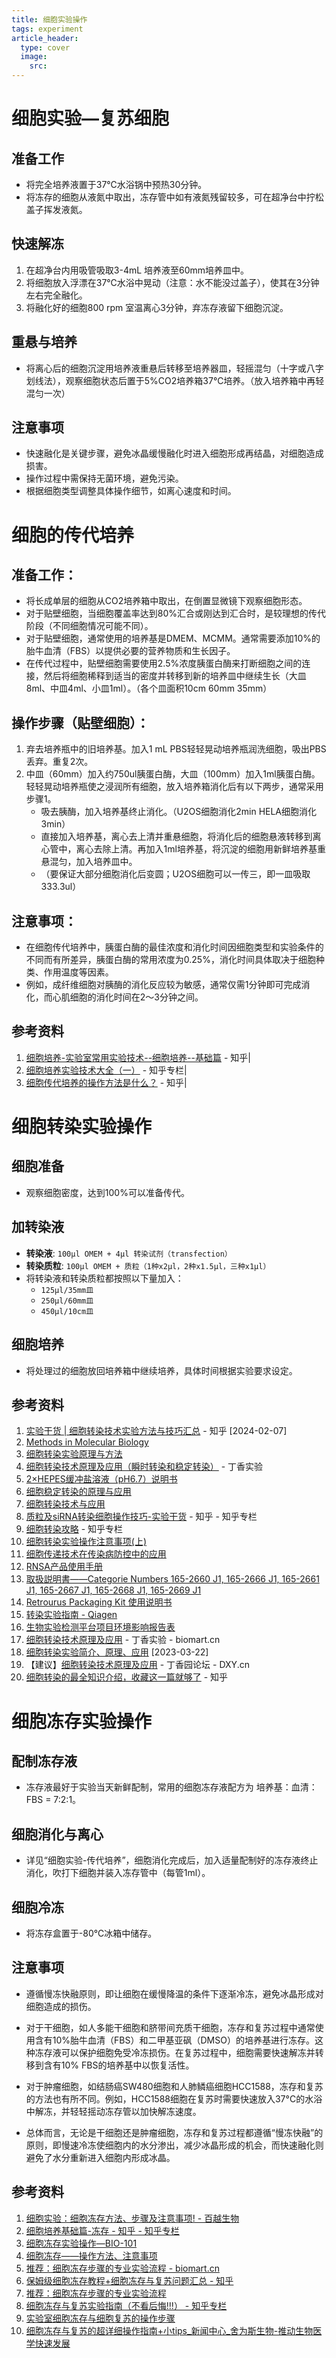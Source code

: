 ```yaml
---
title: 细胞实验操作
tags: experiment
article_header:
  type: cover
  image:
    src: 
---
```




# 细胞实验—复苏细胞

## 准备工作

- 将完全培养液置于37℃水浴锅中预热30分钟。
- 将冻存的细胞从液氮中取出，冻存管中如有液氮残留较多，可在超净台中拧松盖子挥发液氮。

## 快速解冻

1. 在超净台内用吸管吸取3-4mL 培养液至60mm培养皿中。
2. 将细胞放入浮漂在37℃水浴中晃动（注意：水不能没过盖子），使其在3分钟左右完全融化。
3. 将融化好的细胞800 rpm 室温离心3分钟，弃冻存液留下细胞沉淀。

## 重悬与培养

- 将离心后的细胞沉淀用培养液重悬后转移至培养器皿，轻摇混匀（十字或八字划线法），观察细胞状态后置于5%CO2培养箱37℃培养。（放入培养箱中再轻混匀一次）

## 注意事项

- 快速融化是关键步骤，避免冰晶缓慢融化时进入细胞形成再结晶，对细胞造成损害。
- 操作过程中需保持无菌环境，避免污染。
- 根据细胞类型调整具体操作细节，如离心速度和时间。





# 细胞的传代培养

## 准备工作：
- 将长成单层的细胞从CO2培养箱中取出，在倒置显微镜下观察细胞形态。
- 对于贴壁细胞，当细胞覆盖率达到80%汇合或刚达到汇合时，是较理想的传代阶段（不同细胞情况可能不同）。
- 对于贴壁细胞，通常使用的培养基是DMEM、MCMM。通常需要添加10%的胎牛血清（FBS）以提供必要的营养物质和生长因子。
- 在传代过程中，贴壁细胞需要使用2.5%浓度胰蛋白酶来打断细胞之间的连接，然后将细胞稀释到适当的密度并转移到新的培养皿中继续生长（大皿8ml、中皿4ml、小皿1ml）。（各个皿面积10cm 60mm 35mm）

## 操作步骤（贴壁细胞）：
1. 弃去培养瓶中的旧培养基。加入1 mL PBS轻轻晃动培养瓶润洗细胞，吸出PBS丢弃。重复2次。
2. 中皿（60mm）加入约750ul胰蛋白酶，大皿（100mm）加入1ml胰蛋白酶。轻轻晃动培养瓶使之浸润所有细胞，放入培养箱消化后有以下两步，通常采用步骤1。
   - 吸去胰酶，加入培养基终止消化。（U2OS细胞消化2min HELA细胞消化3min）
   - 直接加入培养基，离心去上清并重悬细胞，将消化后的细胞悬液转移到离心管中，离心去除上清。再加入1ml培养基，将沉淀的细胞用新鲜培养基重悬混匀，加入培养皿中。
   - （要保证大部分细胞消化后变圆；U2OS细胞可以一传三，即一皿吸取333.3ul）

## 注意事项：
- 在细胞传代培养中，胰蛋白酶的最佳浓度和消化时间因细胞类型和实验条件的不同而有所差异，胰蛋白酶的常用浓度为0.25%，消化时间具体取决于细胞种类、作用温度等因素。
- 例如，成纤维细胞对胰酶的消化反应较为敏感，通常仅需1分钟即可完成消化，而心肌细胞的消化时间在2～3分钟之间。

## 参考资料
1. [细胞培养-实验室常用实验技术--细胞培养--基础篇](https://zhuanlan.zhihu.com/p/56943837) - 知乎|
2. [细胞培养实验技术大全（一）](https://zhuanlan.zhihu.com/p/33950762) - 知乎专栏|
3. [细胞传代培养的操作方法是什么？](https://www.zhihu.com/question/26452765) - 知乎|



# 细胞转染实验操作

## 细胞准备
- 观察细胞密度，达到100%可以准备传代。

## 加转染液
- **转染液**: `100μl OMEM + 4μl 转染试剂（transfection）`
- **转染质粒**: `100μl OMEM + 质粒（1种x2μl，2种x1.5μl，三种x1μl）`
- 将转染液和转染质粒都按照以下量加入：
  - `125μl/35mm皿`
  - `250μl/60mm皿`
  - `450μl/10cm皿`

## 细胞培养
- 将处理过的细胞放回培养箱中继续培养，具体时间根据实验要求设定。

## 参考资料
1. [实验干货 | 细胞转染技术实验方法与技巧汇总](https://zhuanlan.zhihu.com/p/56943837) - 知乎 [2024-02-07]
2. [Methods in Molecular Biology](https://www.springer.com/series/765)
3. [细胞转染实验原理与方法](https://www.researchgate.net/publications/337456350_Cellular_Transfection_Principles_and_Methods)
4. [细胞转染技术原理及应用（瞬时转染和稳定转染）](https://www.dingxiang.com/protocol/en/Cellular_Transfection_Technology_Principle_and_Application) - 丁香实验
5. [2×HEPES缓冲盐溶液（pH6.7）说明书](https://www.sigmaaldrich.com/technical-documents/protocols/biology/molec-biology/hepes-buffer.html)
6. [细胞稳定转染的原理与应用](https://www.researchgate.net/publications/338041878_The_Principle_and_Application_of_Cells_Transient_Transfection)
7. [细胞转染技术与应用](https://www.researchgate.net/publications/337456350_Cellular_Transfection_Technology_and_Application)
8. [质粒及siRNA转染细胞操作技巧-实验干货](https://zhuanlan.zhihu.com/p/33950762) - 知乎 - 知乎专栏
9. [细胞转染攻略](https://zhuanlan.zhihu.com/p/26452765) - 知乎专栏
10. [细胞转染实验操作注意事项(上)](https://www.zhihu.com/question/26452765)
11. [细胞传递技术在传染病防控中的应用](https://www.researchgate.net/publications/338041878_Application_of_Cell_Transfection_Technology_in_the_Prevention_and_Control_of_Infectious_Diseases)
12. [RNSA产品使用手册](https://www.researchgate.net/publication/338041878_RNAi_and_the_Application_of_Transfection_Technology)
13. [取扱説明書——Categorie Numbers 165-2660 J1, 165-2666 J1, 165-2661 J1, 165-2667 J1, 165-2668 J1, 165-2669 J1](https://www.qiagen.com/us/products/discovery-and-translational-research/rnai/rna-interference-reagents/rnai-protocols/)
14. [Retrourus Packaging Kit 使用说明书](https://www.thermofisher.com/order/catalog/product/K180001)
15. [转染实验指南 - Qiagen](https://www.qiagen.com/us/shop/genes-and-pathways/molecular-biology/dna-purification/hipure-dna-miniprep-kit/?returnUrl=%2Fus%2Fshop%2Fsearch%3Fterm%3Dhipure)
16. [生物实验检测平台项目环境影响报告表](https://www.epa.gov/hw-gen/risk-assessment)
17. [细胞转染技术原理及应用](https://www.dingxiang.com/protocol/en/Cellular_Transfection_Technology_Principle_and_Application) - 丁香实验 - biomart.cn
18. [细胞转染实验简介、原理、应用](https://www.researchgate.net/publications/338041878_Cell_Transfection_Experiment_Introduction_Principle_Application) [2023-03-22]
19. 【建议】[细胞转染技术原理及应用](https://bbs.dxy.cn/topics/65879814) - 丁香园论坛 - DXY.cn
20. [细胞转染的最全知识介绍，收藏这一篇就够了](https://zhuanlan.zhihu.com/p/56943837) - 知乎




# 细胞冻存实验操作

## 配制冻存液
- 冻存液最好于实验当天新鲜配制，常用的细胞冻存液配方为 培养基：血清：FBS = 7:2:1。

## 细胞消化与离心
- 详见“细胞实验-传代培养”，细胞消化完成后，加入适量配制好的冻存液终止消化，吹打下细胞并装入冻存管中（每管1ml）。

## 细胞冷冻
- 将冻存盒置于-80℃冰箱中储存。

## 注意事项
- 遵循慢冻快融原则，即让细胞在缓慢降温的条件下逐渐冷冻，避免冰晶形成对细胞造成的损伤。

- 对于干细胞，如人多能干细胞和脐带间充质干细胞，冻存和复苏过程中通常使用含有10%胎牛血清（FBS）和二甲基亚砜（DMSO）的培养基进行冻存。这种冻存液可以保护细胞免受冷冻损伤。在复苏过程中，细胞需要快速解冻并转移到含有10% FBS的培养基中以恢复活性。

- 对于肿瘤细胞，如结肠癌SW480细胞和人肺鳞癌细胞HCC1588，冻存和复苏的方法也有所不同。例如，HCC1588细胞在复苏时需要快速放入37°C的水浴中解冻，并轻轻摇动冻存管以加快解冻速度。

- 总体而言，无论是干细胞还是肿瘤细胞，冻存和复苏过程都遵循“慢冻快融”的原则，即慢速冷冻使细胞内的水分渗出，减少冰晶形成的机会，而快速融化则避免了水分重新进入细胞内形成冰晶。

## 参考资料
1. [细胞实验：细胞冻存方法、步骤及注意事项! - 百越生物](#)
2. [细胞培养基础篇-冻存 - 知乎 - 知乎专栏](#)
3. [细胞冻存实验操作—BIO-101](#)
4. [细胞冻存——操作方法、注意事项](#)
5. [推荐：细胞冻存步骤的专业实验流程 - biomart.cn](#)
6. [保姆级细胞冻存教程+细胞冻存与复苏问题汇总 - 知乎](#)
7. [推荐：细胞冻存步骤的专业实验流程](#)
8. [细胞冻存与复苏实验指南（不看后悔!!!） - 知乎专栏](#)
9. [实验室细胞冻存与细胞复苏的操作步骤](#)
10. [细胞冻存与复苏的超详细操作指南+小tips_新闻中心_舍为斯生物-推动生物医学快速发展](#)
